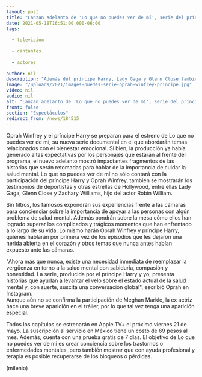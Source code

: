 ```yaml
---
layout: post
title: "Lanzan adelanto de 'Lo que no puedes ver de mí', serie del príncipe Harry y Oprah Winfrey"
date: 2021-05-18T16:51:00.000-06:00
tags:
  
  - televisiom
  
  - cantantes
  
  - actores
  
author: nil
description: "Además del príncipe Harry, Lady Gaga y Glenn Close también participarán en la serie documental, donde hablarán sin filtros de sus problemas de salud mental. "
image: "/uploads/2021/images-puedes-serie-oprah-winfrey-principe.jpg"
video: nil
audio: nil
alt: "Lanzan adelanto de 'Lo que no puedes ver de mí', serie del príncipe Harry y Oprah Winfrey"
front: false
section: "Espectáculos"
redirect_from: /news/184515
---
```


Oprah Winfrey y el príncipe Harry se preparan para el estreno de Lo que no puedes ver de mí, su nueva serie documental en el que abordarán temas relacionados con el bienestar emocional. Si bien, la producción ya había generado altas expectativas por los personajes que estarán al frente del programa, el nuevo adelanto mostró impactantes fragmentos de las historias que serán retomadas para hablar de la importancia de cuidar la salud mental.  Lo que no puedes ver de mí no sólo contará con la participación del príncipe Harry y Oprah Winfrey, también se mostrarán los testimonios de deportistas y otras estrellas de Hollywood, entre ellas Lady Gaga, Glenn Close y Zachary Williams, hijo del actor Robin William.

Sin filtros, los famosos expondrán sus experiencias frente a las cámaras para concienciar sobre la importancia de apoyar a las personas con algún problema de salud mental. Además pondrán sobre la mesa cómo ellos han logrado superar los complicados y trágicos momentos que han enfrentado a lo largo de su vida.  Lo mismo harán Oprah Winfrey y príncipe Harry, quienes hablarán por primera vez de los episodios que les dejaron una herida abierta en el corazón y otros temas que nunca antes habían expuesto ante las cámaras. 

"Ahora más que nunca, existe una necesidad inmediata de reemplazar la vergüenza en torno a la salud mental con sabiduría, compasión y honestidad. La serie, producida por el príncipe Harry y yo, presenta historias que ayudan a levantar el velo sobre el estado actual de la salud mental y, con suerte, suscita una conversación global", escribió Oprah en Instagram.  
Aunque aún no se confirma la participación de Meghan Markle, la ex actriz hace una breve aparición en el tráiler, por lo que tal vez tenga una aparición especial.  

Todos los capítulos se estrenarán en Apple TV+ el próximo viernes 21 de mayo. La suscripción al servicio en México tiene un costo de 69 pesos al mes. Además, cuenta con una prueba gratis de 7 días.  El objetivo de Lo que no puedes ver de mí es crear conciencia sobre los trastornos o enfermedades mentales, pero también mostrar que con ayuda profesional y terapia es posible recuperarse de los bloqueos o pérdidas.   

(milenio)